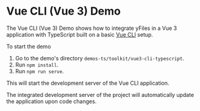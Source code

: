 <!--
 //////////////////////////////////////////////////////////////////////////////
 // @license
 // This file is part of yFiles for HTML 2.5.0.3.
 // Use is subject to license terms.
 //
 // Copyright (c) 2000-2023 by yWorks GmbH, Vor dem Kreuzberg 28,
 // 72070 Tuebingen, Germany. All rights reserved.
 //
 //////////////////////////////////////////////////////////////////////////////
-->
# Vue CLI (Vue 3) Demo

The Vue CLI (Vue 3) Demo shows how to integrate yFiles in a Vue 3 application with TypeScript built on a basic [Vue CLI](https://cli.vuejs.org/) setup.

To start the demo

1.  Go to the demo's directory `demos-ts/toolkit/vue3-cli-typescript`.
2.  Run `npm install`.
3.  Run `npm run serve`.

This will start the development server of the Vue CLI application.

The integrated development server of the project will automatically update the application upon code changes.
